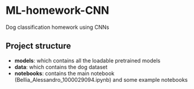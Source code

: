# ML-homework-CNN
Dog classification homework using CNNs

## Project structure
- **models**: which contains all the loadable pretrained models
- **data**: which contains the dog dataset
- **notebooks**: contains the main notebook (Bellia_Alessandro_1000029094.ipynb) and some example notebooks